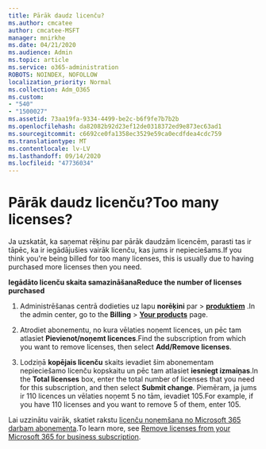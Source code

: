 ```yaml
---
title: Pārāk daudz licenču?
ms.author: cmcatee
author: cmcatee-MSFT
manager: mnirkhe
ms.date: 04/21/2020
ms.audience: Admin
ms.topic: article
ms.service: o365-administration
ROBOTS: NOINDEX, NOFOLLOW
localization_priority: Normal
ms.collection: Adm_O365
ms.custom:
- "540"
- "1500027"
ms.assetid: 73aa19fa-9334-4499-be2c-b6f9fe7b7b2b
ms.openlocfilehash: da82082b92d23ef12de0318372ed9e873ec63ad1
ms.sourcegitcommit: c6692ce0fa1358ec3529e59ca0ecdfdea4cdc759
ms.translationtype: MT
ms.contentlocale: lv-LV
ms.lasthandoff: 09/14/2020
ms.locfileid: "47736034"
---
```

# <a name="too-many-licenses"></a><span data-ttu-id="0990c-102">Pārāk daudz licenču?</span><span class="sxs-lookup"><span data-stu-id="0990c-102">Too many licenses?</span></span>

<span data-ttu-id="0990c-103">Ja uzskatāt, ka saņemat rēķinu par pārāk daudzām licencēm, parasti tas ir tāpēc, ka ir iegādājušies vairāk licenču, kas jums ir nepieciešams.</span><span class="sxs-lookup"><span data-stu-id="0990c-103">If you think you're being billed for too many licenses, this is usually due to having purchased more licenses then you need.</span></span>
  
<span data-ttu-id="0990c-104">**Iegādāto licenču skaita samazināšana**</span><span class="sxs-lookup"><span data-stu-id="0990c-104">**Reduce the number of licenses purchased**</span></span>
  
1. <span data-ttu-id="0990c-105">Administrēšanas centrā dodieties uz lapu **norēķini** par \> **[produktiem](https://go.microsoft.com/fwlink/p/?linkid=842054)** .</span><span class="sxs-lookup"><span data-stu-id="0990c-105">In the admin center, go to the **Billing** \> **[Your products](https://go.microsoft.com/fwlink/p/?linkid=842054)** page.</span></span>

2. <span data-ttu-id="0990c-106">Atrodiet abonementu, no kura vēlaties noņemt licences, un pēc tam atlasiet **Pievienot/noņemt licences**.</span><span class="sxs-lookup"><span data-stu-id="0990c-106">Find the subscription from which you want to remove licenses, then select **Add/Remove licenses**.</span></span>

3. <span data-ttu-id="0990c-107">Lodziņā **kopējais licenču** skaits ievadiet šim abonementam nepieciešamo licenču kopskaitu un pēc tam atlasiet **iesniegt izmaiņas**.</span><span class="sxs-lookup"><span data-stu-id="0990c-107">In the **Total licenses** box, enter the total number of licenses that you need for this subscription, and then select **Submit change**.</span></span> <span data-ttu-id="0990c-108">Piemēram, ja jums ir 110 licences un vēlaties noņemt 5 no tām, ievadiet 105.</span><span class="sxs-lookup"><span data-stu-id="0990c-108">For example, if you have 110 licenses and you want to remove 5 of them, enter 105.</span></span>

<span data-ttu-id="0990c-109">Lai uzzinātu vairāk, skatiet rakstu [licenču noņemšana no Microsoft 365 darbam abonementa](https://docs.microsoft.com/microsoft-365/commerce/licenses/buy-licenses).</span><span class="sxs-lookup"><span data-stu-id="0990c-109">To learn more, see [Remove licenses from your Microsoft 365 for business subscription](https://docs.microsoft.com/microsoft-365/commerce/licenses/buy-licenses).</span></span>